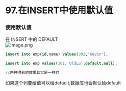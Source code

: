 # 97.在INSERT中使用默认值

<a name="5sZtM"></a>
### 使用默认值
在 INSERT 中的 DEFAULT<br />![image.png](https://cdn.nlark.com/yuque/0/2019/png/349894/1561268891633-3ad6778f-2436-4322-8d18-0cd7a05edf8f.png#align=left&display=inline&height=48&name=image.png&originHeight=96&originWidth=1130&size=61851&status=done&width=565)
```sql
insert into emp(id,name) values(302,'Kevin');

insert into emp values(301,'OldLu',default,null);

//两种得到的效果其实是一样的
```
如果这个列要给值可以给default,数据库也会默认给default


